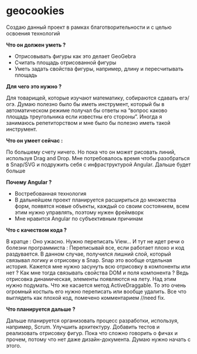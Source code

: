 # geocookies
Создаю данный проект в рамках благотворительности и с целью освоения технологий 

<b>Что он должен уметь ?</b>
<ul>
	<li>Отрисовывать фигуры как это делает GeoGebra</li>
	<li>Считать площадь отрисованной фигуры</li>
	<li>Уметь задать свойства фигуры, например, длину и пересчитывать площадь</li>
</ul>
<b>Для чего это нужно ?</b>
	<p>Для товарищей, которые изучают математику, собираются сдавать егэ/огэ. Думаю полезно было бы иметь инструмент, который бы в автоматическом режиме получал бы ответы на “вопрос каково площадь треугольника если известны его стороны”. Иногда я занимаюсь репетиторством и мне было бы полезно иметь такой инструмент. </p>
<b>Что он умеет сейчас : </b>
	<p>По большему счету ничего. Но пока что он может рисовать линий, используя Drag and Drop. Мне потребовалось время чтобы разобраться в Snap/SVG и подружить себя с инфраструктурой Angular. Дальше будет больше</p>

<b>Почему Angular ?</b>
<ul>
	<li>Востребованная технология</li>
	<li>В дальнейшем проект планируется расшириться до множества форм, появятся новые объекты, каждый со своим состоянием, всем этим нужно управлять, поэтому нужен фреймворк</li>
	<li>Мне нравится Angular по субъективным причинам</li>
</ul>
	<b>Что с качеством кода ?</b>
	<p>В кратце : Оно ужасно. Нужно переписать View… И тут не идет речи о болезни программиста : Переписывай все, если работает плохо и код раздувается. В данном случае, получился лишний слой, который связывал логику и отрисовку в Snap. Snap это вообще отдельная история. Кажется мне нужно засунуть всю отрисовку в компоненты или нет ? Как мне тогда связывать свойства DOM и поля компонента ? Ведь отрисовка динамическая, элементы появляются на лету. Над этим нужно подумать. Что же касается метод ActiveDraggable. То это очень огромный костыль его нужно переписать или вообще удалить. Все что выглядеть как плохой код, помечено комментарием //need fix. </p>

<b>Что планируется дальше ?</b>
	<p>Дальше планируется организовать процесс разработки, используя, например, Scrum. Улучшить архитектуру. Добавить тестов и реализовать отрисовку фигур.  Пока что сложно говорить о фичах и прочем, потому что нет даже дизайн-документа. Думаю нужно начать с этого. </p>
